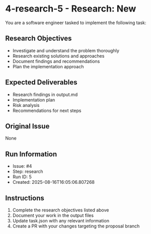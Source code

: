 # 4-research-5 - Research: New

You are a software engineer tasked to implement the following task:

## Research Objectives
- Investigate and understand the problem thoroughly
- Research existing solutions and approaches
- Document findings and recommendations
- Plan the implementation approach

## Expected Deliverables
- Research findings in output.md
- Implementation plan
- Risk analysis
- Recommendations for next steps

## Original Issue

None

## Run Information
- Issue: #4
- Step: research
- Run ID: 5
- Created: 2025-08-16T16:05:06.807268

## Instructions
1. Complete the research objectives listed above
2. Document your work in the output files
3. Update task.json with any relevant information
4. Create a PR with your changes targeting the proposal branch

